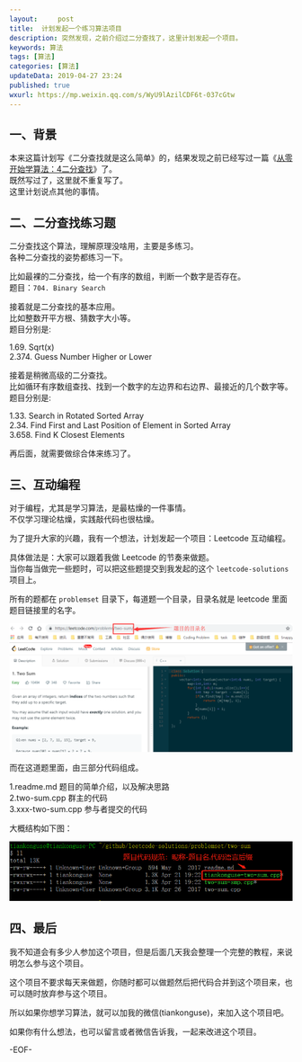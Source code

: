```yaml
---   
layout:     post  
title:  计划发起一个练习算法项目  
description: 突然发现，之前介绍过二分查找了，这里计划发起一个项目。    
keywords: 算法  
tags: [算法]    
categories: [算法]  
updateData: 2019-04-27 23:24   
published: true 
wxurl: https://mp.weixin.qq.com/s/WyU9lAzilCDF6t-037cGtw  
---  
```



## 一、背景  


本来这篇计划写《二分查找就是这么简单》的，结果发现之前已经写过一篇《[从零开始学算法：4二分查找](https://mp.weixin.qq.com/s/UQ7wU7qHd-YI4P4iCYAa3g)》了。  
既然写过了，这里就不重复写了。  
这里计划说点其他的事情。  


## 二、二分查找练习题  


二分查找这个算法，理解原理没啥用，主要是多练习。  
各种二分查找的姿势都练习一下。  


比如最裸的二分查找，给一个有序的数组，判断一个数字是否存在。  
题目：`704. Binary Search`  


接着就是二分查找的基本应用。  
比如整数开平方根、猜数字大小等。  
题目分别是:  


1.69. Sqrt(x)  
2.374. Guess Number Higher or Lower    


接着是稍微高级的二分查找。  
比如循环有序数组查找、找到一个数字的左边界和右边界、最接近的几个数字等。  
题目分别是:  


1.33. Search in Rotated Sorted Array  
2.34. Find First and Last Position of Element in Sorted Array  
3.658. Find K Closest Elements  


再后面，就需要做综合体来练习了。  


## 三、互动编程  


对于编程，尤其是学习算法，是最枯燥的一件事情。  
不仅学习理论枯燥，实践敲代码也很枯燥。  


为了提升大家的兴趣，我有一个想法，计划发起一个项目：Leetcode 互动编程。  


具体做法是：大家可以跟着我做 Leetcode 的节奏来做题。  
当你每当做完一些题时，可以把这些题提交到我发起的这个 `leetcode-solutions` 项目上。


所有的题都在 `problemset` 目录下，每道题一个目录，目录名就是 leetcode 里面题目链接里的名字。  


![](/images/2019/04/27/binary-search-so-easy-001.png)  


而在这道题里面，由三部分代码组成。  

1.readme.md 题目的简单介绍，以及解决思路  
2.two-sum.cpp 群主的代码  
3.xxx-two-sum.cpp 参与者提交的代码  


大概结构如下图：  


![](/images/2019/04/27/binary-search-so-easy-002.png)  



## 四、最后  


我不知道会有多少人参加这个项目，但是后面几天我会整理一个完整的教程，来说明怎么参与这个项目。  


这个项目不要求每天来做题，你随时都可以做题然后把代码合并到这个项目来，也可以随时放弃参与这个项目。  


所以如果你想学习算法，就可以加我的微信(tiankonguse)，来加入这个项目吧。  


如果你有什么想法，也可以留言或者微信告诉我，一起来改进这个项目。  


-EOF-  


